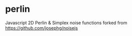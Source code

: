 # perlin
Javascript 2D Perlin &amp; Simplex noise functions forked from https://github.com/josephg/noisejs
